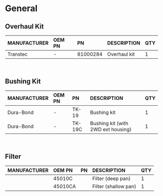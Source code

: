 # General

## Overhaul Kit

| MANUFACTURER | OEM PN | PN | DESCRIPTION | QTY |
| :- | :- | :- | :- | :- |
| Transtec | - | 81000284 | Overhaul kit | 1 |

&nbsp;

## Bushing Kit

| MANUFACTURER | OEM PN | PN | DESCRIPTION | QTY |
| :- | :- | :- | :- | :- |
| Dura-Bond | - | TK-19 | Bushing kit | 1 |
| Dura-Bond | - | TK-19C | Bushing kit (with 2WD ext housing) | 1 |

&nbsp;

## Filter

| MANUFACTURER | OEM PN | PN | DESCRIPTION | QTY |
| :- | :- | :- | :- | :- |
|  | 45010C |  | Filter (deep pan) | 1 |
|  | 45010CA |  | Filter (shallow pan) | 1 |
